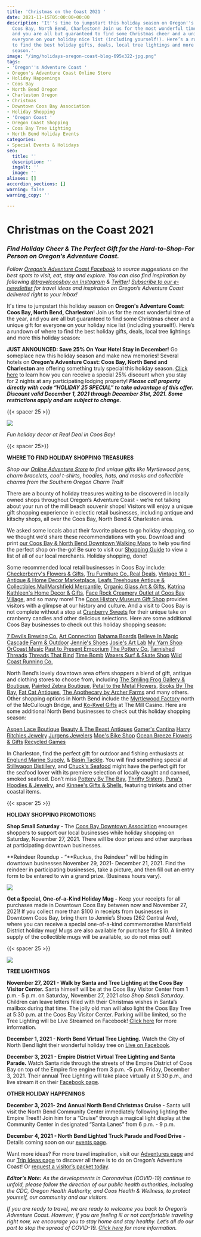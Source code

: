 ```yaml
---
title: 'Christmas on the Coast 2021 '
date: 2021-11-15T05:00:00+00:00
description: 'It''s time to jumpstart this holiday season on Oregon''s Adventure Coast:
  Coos Bay, North Bend, Charleston! Join us for the most wonderful time of the year,
  and you are all but guaranteed to find some Christmas cheer and a unique gift for
  everyone on your holiday nice list (including yourself!). Here’s a rundown of where
  to find the best holiday gifts, deals, local tree lightings and more this holiday
  season.'
image: "/img/holidays-oregon-coast-blog-695x322-jpg.png"
tags:
- 'Oregon''s Adventure Coast '
- Oregon's Adventure Coast Online Store
- Holiday Happenings
- Coos Bay
- North Bend Oregon
- Charleston Oregon
- Christmas
- Downtown Coos Bay Association
- Holiday Shopping
- 'Oregon Coast '
- Oregon Coast Shopping
- Coos Bay Tree Lighting
- North Bend Holiday Events
categories:
- Special Events & Holidays
seo:
  title: ''
  description: ''
  imgalt: ''
  image: ''
aliases: []
accordion_sections: []
warning: false
warning_copy: ''

---
```

# Christmas on the Coast 2021

### _Find Holiday Cheer & The Perfect Gift for the Hard-to-Shop-For Person on Oregon’s Adventure Coast._

_Follow_ [_Oregon’s Adventure Coast Facebook_](https://www.facebook.com/OregonsAdventureCoast/) _to source suggestions on the best spots to visit, eat, stay and explore. You can also find inspiration by following_ [_@travelcoosbay on Instagram_](https://www.instagram.com/travelcoosbay/) _&_ [_Twitter_](https://twitter.com/travelcoosbay?lang=en)_!_ [_Subscribe to our e-newsletter_](http://eepurl.com/dhUxmX) _for travel ideas and inspiration on Oregon’s Adventure Coast delivered right to your inbox!_

It's time to jumpstart this holiday season on **Oregon's Adventure Coast: Coos Bay, North Bend, Charleston**! Join us for the most wonderful time of the year, and you are all but guaranteed to find some Christmas cheer and a unique gift for everyone on your holiday nice list (including yourself!). Here’s a rundown of where to find the best holiday gifts, deals, local tree lightings and more this holiday season:

**JUST ANNOUNCED: Save 25% On Your Hotel Stay in December!** Go someplace new this holiday season and make new memories! Several hotels on **Oregon’s Adventure Coast: Coos Bay, North Bend and Charleston** are offering something truly special this holiday season. [Click here](https://www.oregonsadventurecoast.com/holiday25/) to learn how you can receive a special 25% discount when you stay for 2 nights at any participating lodging property! **_Please call property directly with code “HOLIDAY 25 SPECIAL” to take advantage of this offer. Discount valid December 1, 2021 through December 31st, 2021. Some restrictions apply and are subject to change._**

{{< spacer 25 >}}

![](/img/screen-shot-2021-11-17-at-10-37-36-am.png)

_Fun holiday decor at Real Deal in Coos Bay!_

{{< spacer 25>}}

**WHERE TO FIND HOLIDAY SHOPPING TREASURES**

_Shop our_ [_Online Adventure Store_](https://www.oregonsadventurecoast.com/shop/) _to find unique gifts like Myrtlewood pens, charm bracelets, cool t-shirts, hoodies, hats, and masks and collectible charms from the Southern Oregon Charm Trail!_

There are a bounty of holiday treasures waiting to be discovered in locally owned shops throughout Oregon’s Adventure Coast - we’re not talking about your run of the mill beach souvenir shops! Visitors will enjoy a unique gift shopping experience in eclectic retail businesses, including antique and kitschy shops, all over the Coos Bay, North Bend & Charleston area.

We asked some locals about their favorite places to go holiday shopping, so we thought we’d share these recommendations with you. Download and print [our Coos Bay & North Bend Downtown Walking Maps](https://www.oregonsadventurecoast.com/img/walking-map-cbnb.pdf) to help you find the perfect shop on-the-go! Be sure to visit our [Shopping Guide](https://www.oregonsadventurecoast.com/shopping/) to view a list of all of our local merchants. Holiday shopping, done!

Some recommended local retail businesses in Coos Bay include: [Checkerberry's Flowers & Gifts](https://checkerberrys.com/), [Tru Furniture Co.](https://www.trufurnitureco.com/),[Real Deals](https://realdeals.net/coosbay/), [Vintage 101 - Antique & Home Decor Marketplace](https://www.facebook.com/atVintage101), [Leafs Treehouse Antique & Collectibles Mall](https://www.facebook.com/TreehouseMall/)[Marshfield Mercantile](https://www.facebook.com/MarshfieldBargainHouse/), [Organic Glass Art & Gifts](https://www.facebook.com/organicglassart/), [Katrina Kathleen's Home Decor & Gifts](https://traveloregon.com/things-to-do/attractions/shopping/katrina-kathleens-home-decor-gifts/), [Face Rock Creamery Outlet at Coos Bay Village](https://facerockcreamery.com/), and so many more! The [Coos History Museum Gift Shop](https://cooshistory.org/) provides visitors with a glimpse at our history and culture. And a visit to Coos Bay is not complete without a stop at [Cranberry Sweets](https://cranberrysweets.com/) for their unique take on cranberry candies and other delicious selections. Here are some additional Coos Bay businesses to check out this holiday shopping season:

[7 Devils Brewing Co.](https://www.7devilsbrewery.com/#/)
[Art Connection](https://coosartconnection.wordpress.com/)
[Bahama Boards](https://bahamaboardz.com/coos-bay-shop/)
[Believe In Magic](https://www.facebook.com/Believe-in-Magic-100149645519520)
[Cascade Farm & Outdoor](https://www.cascadefarmandoutdoor.com/)
[Jennie's Shoes](https://www.facebook.com/Jennies.shoes/)
[Josie's Art Lab](https://www.josiesartlab.com/)
[My Yarn Shop](https://www.yelp.com/biz/my-yarn-shop-coos-bay)
[OrCoast Music](https://orcoastmusic.com/)
[Past to Present Emporium](https://www.facebook.com/pasttopresentemporiumllc/)
[The Pottery Co.](https://www.facebook.com/The-Pottery-Co-161842183873942/)
[Tarnished Threads](https://www.facebook.com/TarnishedThreads/)
[Threads That Bind](https://threadsthatbindcoosbay.com/)
[Time Bomb](https://www.facebook.com/timebombclothingexchange/)
[Waxers Surf & Skate Shop](https://waxerssurfandskate.com/)
[Wild Coast Running Co.](https://www.facebook.com/wildcoastrunningco)

North Bend’s lovely downtown area offers shoppers a blend of gift, antique and clothing stores to choose from, including [The Smiling Frog Gallery & Boutique](https://www.facebook.com/TheSmilingFrog/?ref=page_internal), [Painted Zebra Boutique](https://www.facebook.com/paintedzebraboutique), [Petal to the Metal Flowers](https://www.petaltothemetalflowers.com/), [Books By The Bay](https://www.facebook.com/Books-By-The-Bay-232314893488700/), [Fat Cat Antiques](https://fat-cat-antiques.business.site/?utm_source=gmb&utm_medium=referral), [The Apothecary by Archer Farms](https://www.facebook.com/apothecarybyAF/about) and many others. Other shopping options in North Bend include the [Myrtlewood Factory](http://www.myrtlewood-hauserrvpark.com/) north of the McCullough Bridge, and [Ko-Kwel Gifts](https://www.themillcasino.com/accommodations/ko-kwel-gifts/) at The Mill Casino. Here are some additional North Bend businesses to check out this holiday shopping season:

[Aspen Lace Boutique](https://www.aspenlace.com/)
[Beauty & The Beast Antiques](https://www.facebook.com/people/Beauty-The-Beast-Antiques/100057326325886/)
[Gamer's Cantina](https://www.facebook.com/GamersCantina/)
[Harry Ritchies Jewelry](https://harryritchies.com/)
[Jurgens Jewelers](https://designmyjewelry.com/)
[Moe's Bike Shop](https://moesbikeshop.com/)
[Ocean Breeze Flowers & Gifts](https://oceanbreezeflowers.net/)
[Recycled Games](https://www.facebook.com/Recyclevideogames/)

In Charleston, find the perfect gift for outdoor and fishing enthusiasts at [Englund Marine Supply.](https://www.englundmarine.com/pages/home-page.html) & [Basin Tackle](https://www.facebook.com/basintacklecharleston/). You will find something special at [Stillwagon Distillery,](https://stillwagondistillery.com/) and [Chuck's Seafood](https://www.chucksseafood.com/) might have the perfect gift for the seafood lover with its premiere selection of locally caught and canned, smoked seafood. Don’t miss [Pottery By The Bay](https://www.facebook.com/Pottery-By-The-Bay-335327369836510/), [Thrifty Sisters,](https://www.facebook.com/ThriftySisters2/)  [Puna's Hoodies & Jewelry](https://www.facebook.com/jewmoan/?ref=page_internal), and [Kinnee's Gifts & Shells](https://www.yelp.com/biz/kinnees-giftsn-shells-coos-bay), featuring trinkets and other coastal items.

{{< spacer 25 >}}

**HOLIDAY SHOPPING PROMOTION**S

**Shop Small Saturday -** The [Coos Bay Downtown Association](https://coosbaydowntown.org/holiday-events-in-downtown-2/) encourages shoppers to support our local businesses while holiday shopping on Saturday, November 27, 2021. There will be door prizes and other surprises at participating downtown businesses.

\**Reindeer Roundup - “**Ruckus, the Reindeer” will be hiding in downtown businesses November 29, 2021- December 21, 2021. Find the reindeer in participating businesses, take a picture, and then fill out an entry form to be entered to win a grand prize. (Business hours vary).

![](/img/mug-inside-logo.jpg)

**Get a Special, One-of-a-Kind Holiday Mug -** Keep your receipts for all purchases made in Downtown Coos Bay between now and November 27, 2021! If you collect more than $100 in receipts from businesses in Downtown Coos Bay, bring them to Jennie’s Shoes (262 Central Ave), where you can receive a special one-of-a-kind commemorative Marshfield District holiday mug! Mugs are also available for purchase for $10. A limited supply of the collectible mugs will be available, so do not miss out!

{{< spacer 25 >}}

![](/img/cbtreelighting-35-web-only.jpg)

**TREE LIGHTINGS**

**November 27, 2021 - Walk by Santa and Tree Lighting at the Coos Bay Visitor Center.** Santa himself will be at the Coos Bay Visitor Center from 1 p.m.- 5 p.m. on Saturday, November 27, 2021 _also Shop Small Saturday_. Children can leave letters filled with their Christmas wishes in Santa’s mailbox during that time. The jolly old man will also light the Coos Bay Tree at 5:30 p.m. at the Coos Bay Visitor Center. Parking will be limited, so the Tree Lighting will be Live Streamed on Facebook! [Click here](https://coosbaydowntown.org/holiday-events-in-downtown-2/) for more information.

**December 1, 2021 - North Bend Virtual Tree Lighting.** Watch the City of North Bend light their wonderful holiday tree on [Live on Facebook](https://www.facebook.com/NorthBendOregon).

**December 3, 2021 - Empire District Virtual Tree Lighting and Santa Parade.** Watch Santa ride through the streets of the Empire District of Coos Bay on top of the Empire fire engine from 3 p.m. -5 p.m. Friday, December 3, 2021. Their annual Tree Lighting will take place virtually at 5:30 p.m., and live stream it on their [Facebook page](https://www.facebook.com/Community-Coalition-of-Empire-CCE-110984147408194).

**OTHER HOLIDAY HAPPENINGS**

**December 3, 2021- 2nd Annual North Bend Christmas Cruise -** Santa will visit the North Bend Community Center immediately following lighting the Empire Tree!!! Join him for a “Cruise” through a magical light display at the Community Center in designated “Santa Lanes” from 6 p.m. - 9 p.m.

**December 4, 2021 - North Bend Lighted Truck Parade and Food Drive** - Details coming soon on our [events page](https://www.oregonsadventurecoast.com/events/).

Want more ideas? For more travel inspiration, visit our [Adventures page](https://www.oregonsadventurecoast.com/adventures) and our [Trip Ideas page](https://www.oregonsadventurecoast.com/tripideas) to discover all there is to do on Oregon’s Adventure Coast! Or [request a visitor’s packet today](https://www.oregonsadventurecoast.com/contact/#contactform).

**_Editor’s Note:_** _As the developments in Coronavirus (COVID-19) continue to unfold, please follow the direction of our public health authorities, including the CDC, Oregon Health Authority, and Coos Health & Wellness, to protect yourself, our community and our visitors._

_If you are ready to travel, we are ready to welcome you back to Oregon’s Adventure Coast. However, if you are feeling ill or not comfortable traveling right now, we encourage you to stay home and stay healthy. Let’s all do our part to stop the spread of COVID-19._ [_Click here_](https://www.oregonsadventurecoast.com/covid-19/) _for more information._